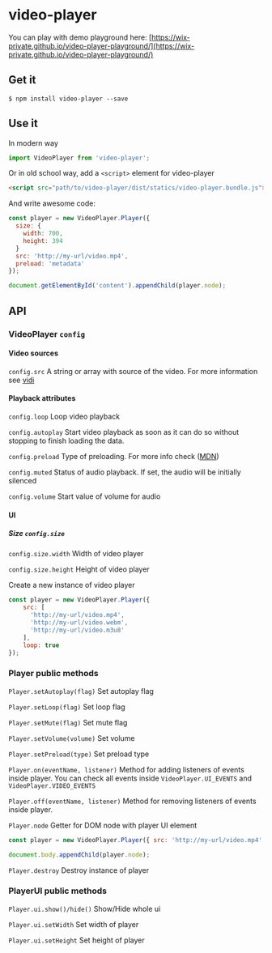 # video-player

You can play with demo playground here: [https://wix-private.github.io/video-player-playground/](https://wix-private.github.io/video-player-playground/)

## Get it

```
$ npm install video-player --save
```

## Use it

In modern way

```javascript
import VideoPlayer from 'video-player';
```

Or in old school way, add a `<script>` element for video-player

```html
<script src="path/to/video-player/dist/statics/video-player.bundle.js"></script>
```

And write awesome code:

```javascript
const player = new VideoPlayer.Player({
  size: {
    width: 700,
    height: 394
  }
  src: 'http://my-url/video.mp4',
  preload: 'metadata'
});

document.getElementById('content').appendChild(player.node);
```

## API

### VideoPlayer ```config```

#### Video sources

```config.src``` A string or array with source of the video. For more information see [vidi](https://github.com/wix/vidi)

#### Playback attributes

```config.loop``` Loop video playback

```config.autoplay``` Start video playback as soon as it can do so without stopping to finish loading the data.

```config.preload``` Type of preloading. For more info check ([MDN](https://developer.mozilla.org/en/docs/Web/HTML/Element/video))

```config.muted``` Status of audio playback. If set, the audio will be initially silenced

```config.volume``` Start value of volume for audio

#### UI

##### Size ```config.size```

```config.size.width``` Width of video player

```config.size.height``` Height of video player

Create a new instance of video player

```javascript
const player = new VideoPlayer.Player({
    src: [
      'http://my-url/video.mp4',
      'http://my-url/video.webm',
      'http://my-url/video.m3u8'
    ],
    loop: true
});
```

### Player public methods

```Player.setAutoplay(flag)``` Set autoplay flag

```Player.setLoop(flag)``` Set loop flag

```Player.setMute(flag)``` Set mute flag

```Player.setVolume(volume)``` Set volume

```Player.setPreload(type)``` Set preload type

```Player.on(eventName, listener)``` Method for adding listeners of events inside player. You can check all events inside ```VideoPlayer.UI_EVENTS``` and ```VideoPlayer.VIDEO_EVENTS```

```Player.off(eventName, listener)``` Method for removing listeners of events inside player.

```Player.node``` Getter for DOM node with player UI element

```javascript
const player = new VideoPlayer.Player({ src: 'http://my-url/video.mp4' });

document.body.appendChild(player.node);
```

```Player.destroy``` Destroy instance of player

### PlayerUI public methods

```Player.ui.show()/hide()``` Show/Hide whole ui

```Player.ui.setWidth``` Set width of player

```Player.ui.setHeight``` Set height of player
